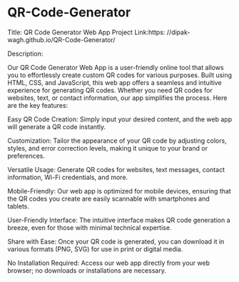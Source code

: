 # QR-Code-Generator
Title: QR Code Generator Web App
Project Link:https: //dipak-wagh.github.io/QR-Code-Generator/

Description:

Our QR Code Generator Web App is a user-friendly online tool that allows you to effortlessly create custom QR codes for various purposes. Built using HTML, CSS, and JavaScript, this web app offers a seamless and intuitive experience for generating QR codes. Whether you need QR codes for websites, text, or contact information, our app simplifies the process. Here are the key features:

Easy QR Code Creation: Simply input your desired content, and the web app will generate a QR code instantly.

Customization: Tailor the appearance of your QR code by adjusting colors, styles, and error correction levels, making it unique to your brand or preferences.

Versatile Usage: Generate QR codes for websites, text messages, contact information, Wi-Fi credentials, and more.

Mobile-Friendly: Our web app is optimized for mobile devices, ensuring that the QR codes you create are easily scannable with smartphones and tablets.

User-Friendly Interface: The intuitive interface makes QR code generation a breeze, even for those with minimal technical expertise.

Share with Ease: Once your QR code is generated, you can download it in various formats (PNG, SVG) for use in print or digital media.

No Installation Required: Access our web app directly from your web browser; no downloads or installations are necessary.
